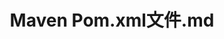---
layout: post
title: Maven Pom.xml文件.md
categories: [Maven]
description: Maven
keywords: Maven
mermaid: false
sequence: false
flow: false
mathjax: false
mindmap: false
mindmap2: false
---
